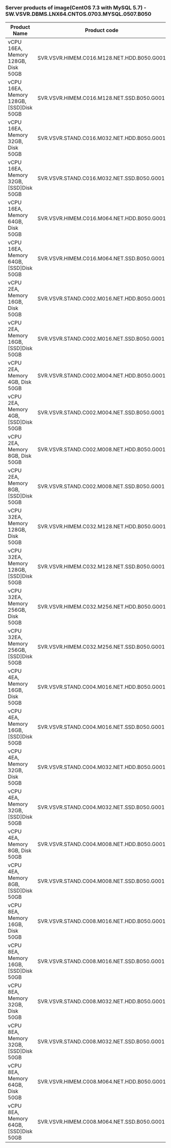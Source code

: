### Server products of image(CentOS 7.3 with MySQL 5.7) - SW.VSVR.DBMS.LNX64.CNTOS.0703.MYSQL.0507.B050

Product Name | Product code | Type | Gen | Pub | Fin | Gov |
-- | -- | -- | -- | -- | -- | -- |
vCPU 16EA, Memory 128GB, Disk 50GB | SVR.VSVR.HIMEM.C016.M128.NET.HDD.B050.G001 | High Memory | G1 | X | O | X |
vCPU 16EA, Memory 128GB, [SSD]Disk 50GB | SVR.VSVR.HIMEM.C016.M128.NET.SSD.B050.G001 | High Memory | G1 | X | O | X |
vCPU 16EA, Memory 32GB, Disk 50GB | SVR.VSVR.STAND.C016.M032.NET.HDD.B050.G001 | Standard | G1 | X | O | X |
vCPU 16EA, Memory 32GB, [SSD]Disk 50GB | SVR.VSVR.STAND.C016.M032.NET.SSD.B050.G001 | Standard | G1 | X | O | X |
vCPU 16EA, Memory 64GB, Disk 50GB | SVR.VSVR.HIMEM.C016.M064.NET.HDD.B050.G001 | High Memory | G1 | X | O | X |
vCPU 16EA, Memory 64GB, [SSD]Disk 50GB | SVR.VSVR.HIMEM.C016.M064.NET.SSD.B050.G001 | High Memory | G1 | X | O | X |
vCPU 2EA, Memory 16GB, Disk 50GB | SVR.VSVR.STAND.C002.M016.NET.HDD.B050.G001 | Standard | G1 | X | O | X |
vCPU 2EA, Memory 16GB, [SSD]Disk 50GB | SVR.VSVR.STAND.C002.M016.NET.SSD.B050.G001 | Standard | G1 | X | O | X |
vCPU 2EA, Memory 4GB, Disk 50GB | SVR.VSVR.STAND.C002.M004.NET.HDD.B050.G001 | Standard | G1 | X | O | X |
vCPU 2EA, Memory 4GB, [SSD]Disk 50GB | SVR.VSVR.STAND.C002.M004.NET.SSD.B050.G001 | Standard | G1 | X | O | X |
vCPU 2EA, Memory 8GB, Disk 50GB | SVR.VSVR.STAND.C002.M008.NET.HDD.B050.G001 | Standard | G1 | X | O | X |
vCPU 2EA, Memory 8GB, [SSD]Disk 50GB | SVR.VSVR.STAND.C002.M008.NET.SSD.B050.G001 | Standard | G1 | X | O | X |
vCPU 32EA, Memory 128GB, Disk 50GB | SVR.VSVR.HIMEM.C032.M128.NET.HDD.B050.G001 | High Memory | G1 | X | O | X |
vCPU 32EA, Memory 128GB, [SSD]Disk 50GB | SVR.VSVR.HIMEM.C032.M128.NET.SSD.B050.G001 | High Memory | G1 | X | O | X |
vCPU 32EA, Memory 256GB, Disk 50GB | SVR.VSVR.HIMEM.C032.M256.NET.HDD.B050.G001 | High Memory | G1 | X | O | X |
vCPU 32EA, Memory 256GB, [SSD]Disk 50GB | SVR.VSVR.HIMEM.C032.M256.NET.SSD.B050.G001 | High Memory | G1 | X | O | X |
vCPU 4EA, Memory 16GB, Disk 50GB | SVR.VSVR.STAND.C004.M016.NET.HDD.B050.G001 | Standard | G1 | X | O | X |
vCPU 4EA, Memory 16GB, [SSD]Disk 50GB | SVR.VSVR.STAND.C004.M016.NET.SSD.B050.G001 | Standard | G1 | X | O | X |
vCPU 4EA, Memory 32GB, Disk 50GB | SVR.VSVR.STAND.C004.M032.NET.HDD.B050.G001 | Standard | G1 | X | O | X |
vCPU 4EA, Memory 32GB, [SSD]Disk 50GB | SVR.VSVR.STAND.C004.M032.NET.SSD.B050.G001 | Standard | G1 | X | O | X |
vCPU 4EA, Memory 8GB, Disk 50GB | SVR.VSVR.STAND.C004.M008.NET.HDD.B050.G001 | Standard | G1 | X | O | X |
vCPU 4EA, Memory 8GB, [SSD]Disk 50GB | SVR.VSVR.STAND.C004.M008.NET.SSD.B050.G001 | Standard | G1 | X | O | X |
vCPU 8EA, Memory 16GB, Disk 50GB | SVR.VSVR.STAND.C008.M016.NET.HDD.B050.G001 | Standard | G1 | X | O | X |
vCPU 8EA, Memory 16GB, [SSD]Disk 50GB | SVR.VSVR.STAND.C008.M016.NET.SSD.B050.G001 | Standard | G1 | X | O | X |
vCPU 8EA, Memory 32GB, Disk 50GB | SVR.VSVR.STAND.C008.M032.NET.HDD.B050.G001 | Standard | G1 | X | O | X |
vCPU 8EA, Memory 32GB, [SSD]Disk 50GB | SVR.VSVR.STAND.C008.M032.NET.SSD.B050.G001 | Standard | G1 | X | O | X |
vCPU 8EA, Memory 64GB, Disk 50GB | SVR.VSVR.HIMEM.C008.M064.NET.HDD.B050.G001 | High Memory | G1 | X | O | X |
vCPU 8EA, Memory 64GB, [SSD]Disk 50GB | SVR.VSVR.HIMEM.C008.M064.NET.SSD.B050.G001 | High Memory | G1 | X | O | X |
